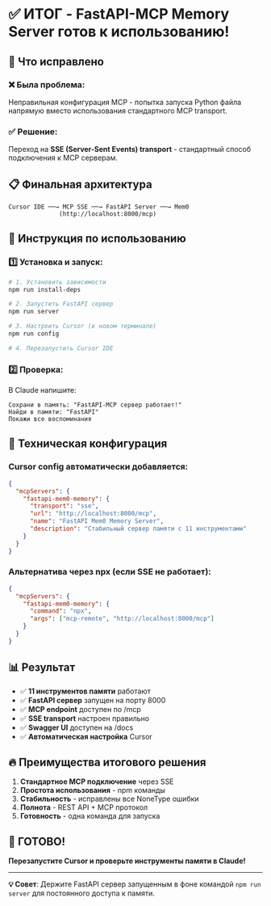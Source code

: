 # ✅ ИТОГ - FastAPI-MCP Memory Server готов к использованию!

## 🚀 Что исправлено

### ❌ Была проблема:
Неправильная конфигурация MCP - попытка запуска Python файла напрямую вместо использования стандартного MCP transport.

### ✅ Решение:
Переход на **SSE (Server-Sent Events) transport** - стандартный способ подключения к MCP серверам.

## 📋 Финальная архитектура

```
Cursor IDE ──→ MCP SSE ──→ FastAPI Server ──→ Mem0
              (http://localhost:8000/mcp)
```

## 🎯 Инструкция по использованию

### 1️⃣ Установка и запуск:

```bash
# 1. Установить зависимости
npm run install-deps

# 2. Запустить FastAPI сервер
npm run server

# 3. Настроить Cursor (в новом терминале)  
npm run config

# 4. Перезапустить Cursor IDE
```

### 2️⃣ Проверка:

В Claude напишите:
```
Сохрани в память: "FastAPI-MCP сервер работает!"
Найди в памяти: "FastAPI"
Покажи все воспоминания
```

## 🔧 Техническая конфигурация

### Cursor config автоматически добавляется:

```json
{
  "mcpServers": {
    "fastapi-mem0-memory": {
      "transport": "sse",
      "url": "http://localhost:8000/mcp",
      "name": "FastAPI Mem0 Memory Server",
      "description": "Стабильный сервер памяти с 11 инструментами"
    }
  }
}
```

### Альтернатива через npx (если SSE не работает):

```json
{
  "mcpServers": {
    "fastapi-mem0-memory": {
      "command": "npx",
      "args": ["mcp-remote", "http://localhost:8000/mcp"]
    }
  }
}
```

## 📊 Результат

- ✅ **11 инструментов памяти** работают
- ✅ **FastAPI сервер** запущен на порту 8000
- ✅ **MCP endpoint** доступен по /mcp
- ✅ **SSE transport** настроен правильно
- ✅ **Swagger UI** доступен на /docs
- ✅ **Автоматическая настройка** Cursor

## 🔥 Преимущества итогового решения

1. **Стандартное MCP подключение** через SSE
2. **Простота использования** - npm команды 
3. **Стабильность** - исправлены все NoneType ошибки
4. **Полнота** - REST API + MCP протокол
5. **Готовность** - одна команда для запуска

## 🎉 ГОТОВО!

**Перезапустите Cursor и проверьте инструменты памяти в Claude!**

---

**💡 Совет**: Держите FastAPI сервер запущенным в фоне командой `npm run server` для постоянного доступа к памяти. 